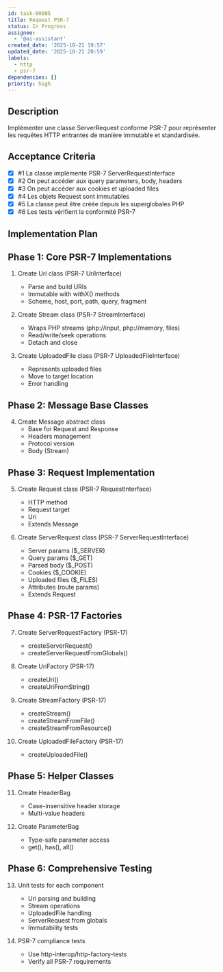 ```yaml
---
id: task-00005
title: Request PSR-7
status: In Progress
assignee:
  - '@ai-assistant'
created_date: '2025-10-21 19:57'
updated_date: '2025-10-21 20:59'
labels:
  - http
  - psr-7
dependencies: []
priority: high
---
```


## Description

<!-- SECTION:DESCRIPTION:BEGIN -->
Implémenter une classe ServerRequest conforme PSR-7 pour représenter les requêtes HTTP entrantes de manière immutable et standardisée.
<!-- SECTION:DESCRIPTION:END -->

## Acceptance Criteria
<!-- AC:BEGIN -->
- [x] #1 La classe implémente PSR-7 ServerRequestInterface
- [x] #2 On peut accéder aux query parameters, body, headers
- [x] #3 On peut accéder aux cookies et uploaded files
- [x] #4 Les objets Request sont immutables
- [x] #5 La classe peut être créée depuis les superglobales PHP
- [x] #6 Les tests vérifient la conformité PSR-7
<!-- AC:END -->

## Implementation Plan

<!-- SECTION:PLAN:BEGIN -->
## Phase 1: Core PSR-7 Implementations

1. Create Uri class (PSR-7 UriInterface)
   - Parse and build URIs
   - Immutable with withX() methods
   - Scheme, host, port, path, query, fragment

2. Create Stream class (PSR-7 StreamInterface)
   - Wraps PHP streams (php://input, php://memory, files)
   - Read/write/seek operations
   - Detach and close

3. Create UploadedFile class (PSR-7 UploadedFileInterface)
   - Represents uploaded files
   - Move to target location
   - Error handling

## Phase 2: Message Base Classes

4. Create Message abstract class
   - Base for Request and Response
   - Headers management
   - Protocol version
   - Body (Stream)

## Phase 3: Request Implementation

5. Create Request class (PSR-7 RequestInterface)
   - HTTP method
   - Request target
   - Uri
   - Extends Message

6. Create ServerRequest class (PSR-7 ServerRequestInterface)
   - Server params ($_SERVER)
   - Query params ($_GET)
   - Parsed body ($_POST)
   - Cookies ($_COOKIE)
   - Uploaded files ($_FILES)
   - Attributes (route params)
   - Extends Request

## Phase 4: PSR-17 Factories

7. Create ServerRequestFactory (PSR-17)
   - createServerRequest()
   - createServerRequestFromGlobals()

8. Create UriFactory (PSR-17)
   - createUri()
   - createUriFromString()

9. Create StreamFactory (PSR-17)
   - createStream()
   - createStreamFromFile()
   - createStreamFromResource()

10. Create UploadedFileFactory (PSR-17)
    - createUploadedFile()

## Phase 5: Helper Classes

11. Create HeaderBag
    - Case-insensitive header storage
    - Multi-value headers

12. Create ParameterBag
    - Type-safe parameter access
    - get(), has(), all()

## Phase 6: Comprehensive Testing

13. Unit tests for each component
    - Uri parsing and building
    - Stream operations
    - UploadedFile handling
    - ServerRequest from globals
    - Immutability tests

14. PSR-7 compliance tests
    - Use http-interop/http-factory-tests
    - Verify all PSR-7 requirements
<!-- SECTION:PLAN:END -->
